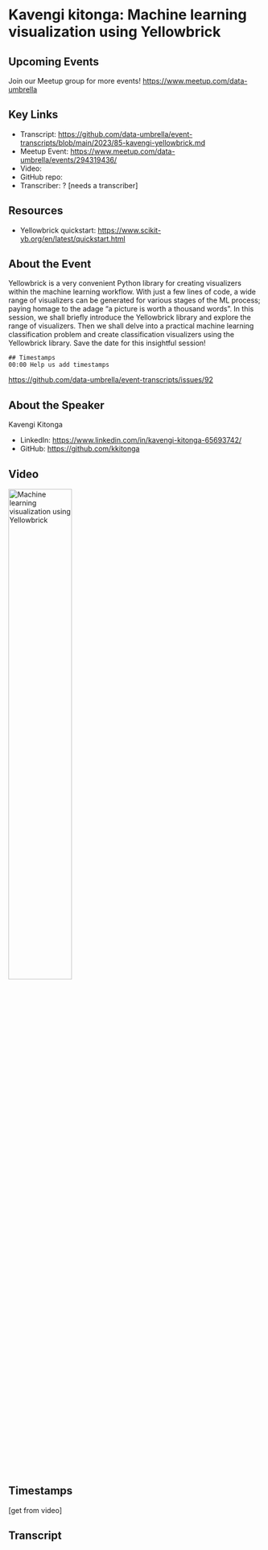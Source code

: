 # Kavengi kitonga:  Machine learning visualization using Yellowbrick

## Upcoming Events
Join our Meetup group for more events!
https://www.meetup.com/data-umbrella

## Key Links
- Transcript: https://github.com/data-umbrella/event-transcripts/blob/main/2023/85-kavengi-yellowbrick.md
- Meetup Event: https://www.meetup.com/data-umbrella/events/294319436/
- Video: 
- GitHub repo:  
- Transcriber:  ? [needs a transcriber]

## Resources
- Yellowbrick quickstart: https://www.scikit-yb.org/en/latest/quickstart.html

## About the Event
Yellowbrick is a very convenient Python library for creating visualizers within the machine learning workflow. With just a few lines of code, a wide range of visualizers can be generated for various stages of the ML process; paying homage to the adage “a picture is worth a thousand words”. In this session, we shall briefly introduce the Yellowbrick library and explore the range of visualizers. Then we shall delve into a practical machine learning classification problem and create classification visualizers using the Yellowbrick library. Save the date for this insightful session!

```
## Timestamps
00:00 Help us add timestamps
```
https://github.com/data-umbrella/event-transcripts/issues/92

## About the Speaker
Kavengi Kitonga

- LinkedIn: https://www.linkedin.com/in/kavengi-kitonga-65693742/
- GitHub:  https://github.com/kkitonga

## Video
<a href="http://www.youtube.com/watch?feature=player_embedded&v=y5Qa5m1hKiA" target="_blank"><img src="http://img.youtube.com/vi/y5Qa5m1hKiA/0.jpg"
alt="Machine learning visualization using Yellowbrick" width="50%" /></a>

## Timestamps
[get from video]

## Transcript
